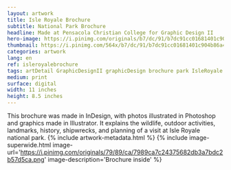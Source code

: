 ```yaml
---
layout: artwork
title: Isle Royale Brochure
subtitle: National Park Brochure
headline: Made at Pensacola Christian College for Graphic Design II
hero-image: https://i.pinimg.com/originals/b7/dc/91/b7dc91cc01681401c904b86a46ded375.png
thumbnail: https://i.pinimg.com/564x/b7/dc/91/b7dc91cc01681401c904b86a46ded375.jpg
categories: artwork
lang: en
ref: isleroyalebrochure
tags: artDetail GraphicDesignII graphicDesign brochure park IsleRoyale InDesign
medium: print
surface: digital
width: 11 inches
height: 8.5 inches
---
```

This brochure was made in InDesign, with photos illustrated in Photoshop and graphics made in Illustrator. It explains the wildlife, outdoor activities, landmarks, history, shipwrecks, and planning of a visit at Isle Royale national park.
{% include artwork-metadata.html %}
{% include image-superwide.html image-url='https://i.pinimg.com/originals/79/89/ca/7989ca7c24375682db3a7bdc2b57d5ca.png' image-description='Brochure inside' %}

